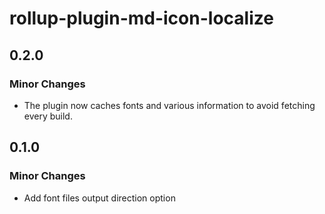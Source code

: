 # rollup-plugin-md-icon-localize

## 0.2.0

### Minor Changes

- The plugin now caches fonts and various information to avoid fetching every build.

## 0.1.0

### Minor Changes

- Add font files output direction option
